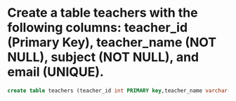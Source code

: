 # Create a table teachers with the following columns: teacher_id (Primary Key), teacher_name (NOT NULL), subject (NOT NULL), and email (UNIQUE). 

```sql 
create table teachers (teacher_id int PRIMARY key,teacher_name varchar(50) not null, subject varchar(10) not null, email varchar(30) UNIQUE); 



```